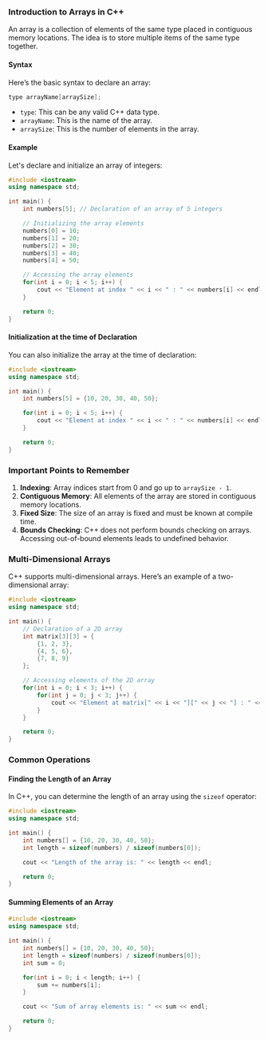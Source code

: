 ### Introduction to Arrays in C++

An array is a collection of elements of the same type placed in contiguous memory locations. The idea is to store multiple items of the same type together.

#### Syntax

Here’s the basic syntax to declare an array:

```cpp
type arrayName[arraySize];
```

- `type`: This can be any valid C++ data type.
- `arrayName`: This is the name of the array.
- `arraySize`: This is the number of elements in the array.

#### Example

Let's declare and initialize an array of integers:

```cpp
#include <iostream>
using namespace std;

int main() {
    int numbers[5]; // Declaration of an array of 5 integers

    // Initializing the array elements
    numbers[0] = 10;
    numbers[1] = 20;
    numbers[2] = 30;
    numbers[3] = 40;
    numbers[4] = 50;

    // Accessing the array elements
    for(int i = 0; i < 5; i++) {
        cout << "Element at index " << i << " : " << numbers[i] << endl;
    }

    return 0;
}
```

#### Initialization at the time of Declaration

You can also initialize the array at the time of declaration:

```cpp
#include <iostream>
using namespace std;

int main() {
    int numbers[5] = {10, 20, 30, 40, 50};

    for(int i = 0; i < 5; i++) {
        cout << "Element at index " << i << " : " << numbers[i] << endl;
    }

    return 0;
}
```

### Important Points to Remember

1. **Indexing**: Array indices start from 0 and go up to `arraySize - 1`.
2. **Contiguous Memory**: All elements of the array are stored in contiguous memory locations.
3. **Fixed Size**: The size of an array is fixed and must be known at compile time.
4. **Bounds Checking**: C++ does not perform bounds checking on arrays. Accessing out-of-bound elements leads to undefined behavior.

### Multi-Dimensional Arrays

C++ supports multi-dimensional arrays. Here’s an example of a two-dimensional array:

```cpp
#include <iostream>
using namespace std;

int main() {
    // Declaration of a 2D array
    int matrix[3][3] = {
        {1, 2, 3},
        {4, 5, 6},
        {7, 8, 9}
    };

    // Accessing elements of the 2D array
    for(int i = 0; i < 3; i++) {
        for(int j = 0; j < 3; j++) {
            cout << "Element at matrix[" << i << "][" << j << "] : " << matrix[i][j] << endl;
        }
    }

    return 0;
}
```

### Common Operations

#### Finding the Length of an Array

In C++, you can determine the length of an array using the `sizeof` operator:

```cpp
#include <iostream>
using namespace std;

int main() {
    int numbers[] = {10, 20, 30, 40, 50};
    int length = sizeof(numbers) / sizeof(numbers[0]);

    cout << "Length of the array is: " << length << endl;

    return 0;
}
```

#### Summing Elements of an Array

```cpp
#include <iostream>
using namespace std;

int main() {
    int numbers[] = {10, 20, 30, 40, 50};
    int length = sizeof(numbers) / sizeof(numbers[0]);
    int sum = 0;

    for(int i = 0; i < length; i++) {
        sum += numbers[i];
    }

    cout << "Sum of array elements is: " << sum << endl;

    return 0;
}
```
